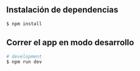 ## Instalación de dependencias

```bash
$ npm install
```

## Correr el app en modo desarrollo

```bash
# development
$ npm run dev
```
